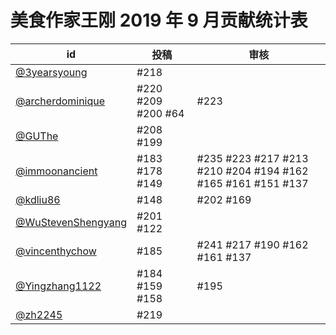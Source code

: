 # 美食作家王刚 2019 年 9 月贡献统计表

| id | 投稿 | 审核 |
| -- | --- | --- |
| [@3yearsyoung](https://github.com/3yearsyoung) | #218 | |
| [@archerdominique](https://github.com/archerdominique) | #220 #209 #200 #64 | #223 |
| [@GUThe](https://github.com/GUThe) | #208 #199 | |
| [@immoonancient](https://github.com/immoonancient) | #183 #178 #149 | #235 #223 #217 #213 #210 #204 #194 #162 #165 #161 #151 #137 |
| [@kdliu86](https://github.com/kdliu86) | #148 | #202 #169 |
| [@WuStevenShengyang](https://github.com/WuStevenShengyang) | #201 #122 | |
| [@vincenthychow](https://github.com/vincenthychow) | #185 | #241 #217 #190 #162 #161 #137 |
| [@Yingzhang1122](https://github.com/Yingzhang1122) | #184 #159 #158 | #195 |
| [@zh2245](https://github.com/zh2245) | #219 | |

